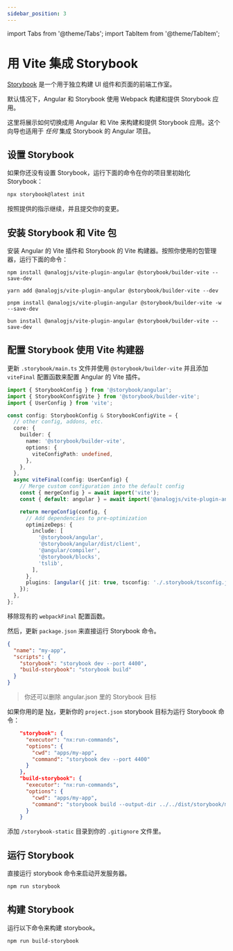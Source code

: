 ```yaml
---
sidebar_position: 3
---
```


import Tabs from '@theme/Tabs';
import TabItem from '@theme/TabItem';

# 用 Vite 集成 Storybook

[Storybook](https://storybook.js.org) 是一个用于独立构建 UI 组件和页面的前端工作室。

默认情况下，Angular 和 Storybook 使用 Webpack 构建和提供 Storybook 应用。

这里将展示如何切换成用 Angular 和 Vite 来构建和提供 Storybook 应用。这个向导也适用于 _任何_ 集成 Storybook 的 Angular 项目。

## 设置 Storybook

如果你还没有设置 Storybook，运行下面的命令在你的项目里初始化 Storybook：

```sh
npx storybook@latest init
```

按照提供的指示继续，并且提交你的变更。

## 安装 Storybook 和 Vite 包

安装 Angular 的 Vite 插件和 Storybook 的 Vite 构建器。按照你使用的包管理器，运行下面的命令：

<Tabs groupId="package-manager">
  <TabItem value="npm">

```shell
npm install @analogjs/vite-plugin-angular @storybook/builder-vite --save-dev
```

  </TabItem>

  <TabItem label="yarn" value="yarn">

```shell
yarn add @analogjs/vite-plugin-angular @storybook/builder-vite --dev
```

  </TabItem>

  <TabItem value="pnpm">

```shell
pnpm install @analogjs/vite-plugin-angular @storybook/builder-vite -w --save-dev
```

  </TabItem>

  <TabItem value="bun">

```shell
bun install @analogjs/vite-plugin-angular @storybook/builder-vite --save-dev
```

  </TabItem>  
</Tabs>

## 配置 Storybook 使用 Vite 构建器

更新 `.storybook/main.ts` 文件并使用 `@storybook/builder-vite` 并且添加 `viteFinal` 配置函数来配置 Angular 的 Vite 插件。

```ts
import { StorybookConfig } from '@storybook/angular';
import { StorybookConfigVite } from '@storybook/builder-vite';
import { UserConfig } from 'vite';

const config: StorybookConfig & StorybookConfigVite = {
  // other config, addons, etc.
  core: {
    builder: {
      name: '@storybook/builder-vite',
      options: {
        viteConfigPath: undefined,
      },
    },
  },
  async viteFinal(config: UserConfig) {
    // Merge custom configuration into the default config
    const { mergeConfig } = await import('vite');
    const { default: angular } = await import('@analogjs/vite-plugin-angular');

    return mergeConfig(config, {
      // Add dependencies to pre-optimization
      optimizeDeps: {
        include: [
          '@storybook/angular',
          '@storybook/angular/dist/client',
          '@angular/compiler',
          '@storybook/blocks',
          'tslib',
        ],
      },
      plugins: [angular({ jit: true, tsconfig: './.storybook/tsconfig.json' })],
    });
  },
};
```

移除现有的 `webpackFinal` 配置函数。

然后，更新 `package.json` 来直接运行 Storybook 命令。

```json
{
  "name": "my-app",
  "scripts": {
    "storybook": "storybook dev --port 4400",
    "build-storybook": "storybook build"
  }
}
```

> 你还可以删除 angular.json 里的 Storybook 目标

如果你用的是 [Nx](https://nx.dev)，更新你的 `project.json` storybook 目标为运行 Storybook 命令：

```json
    "storybook": {
      "executor": "nx:run-commands",
      "options": {
        "cwd": "apps/my-app",
        "command": "storybook dev --port 4400"
      }
    },
    "build-storybook": {
      "executor": "nx:run-commands",
      "options": {
        "cwd": "apps/my-app",
        "command": "storybook build --output-dir ../../dist/storybook/my-app"
      }
    }
```

添加 `/storybook-static` 目录到你的 `.gitignore` 文件里。

## 运行 Storybook

直接运行 storybook 命令来启动开发服务器。

```sh
npm run storybook
```

## 构建 Storybook

运行以下命令来构建 storybook。

```sh
npm run build-storybook
```
